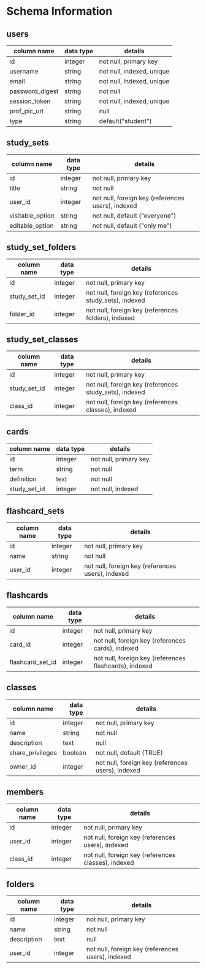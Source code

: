 # Schema Information

## users
column name     | data type | details
----------------|-----------|-----------------------
id              | integer   | not null, primary key
username        | string    | not null, indexed, unique
email           | string    | not null, indexed, unique
password_digest | string    | not null
session_token   | string    | not null, indexed, unique
prof_pic_url    | string    | null
type            | string    | default("student")

## study_sets 
column name     | data type | details
----------------|-----------|-----------------------
id              | integer   | not null, primary key
title           | string    | not null
user_id         | integer   | not null, foreign key (references users), indexed
visitable_option| string    | not null, default ("everyone") 
editable_option | string    | not null, default ("only me") 

## study_set_folders 
column name     | data type | details
----------------|-----------|-----------------------
id              | integer   | not null, primary key
study_set_id    | integer   | not null, foreign key (references study_sets), indexed 
folder_id       | integer   | not null, foreign key (references folders), indexed

## study_set_classes
column name     | data type | details
----------------|-----------|-----------------------
id              | integer   | not null, primary key
study_set_id    | integer   | not null, foreign key (references study_sets), indexed 
class_id        | integer   | not null, foreign key (references classes), indexed

## cards 
column name     | data type | details
----------------|-----------|-----------------------
id              | integer   | not null, primary key 
term            | string    | not null
definition      | text      | not null 
study_set_id    | integer   | not null, indexed

## flashcard_sets 
column name     | data type | details
----------------|-----------|-----------------------
id              | integer   | not null, primary key 
name            | string    | not null
user_id         | integer   | not null, foreign key (references users), indexed

## flashcards 
column name     | data type | details
----------------|-----------|-----------------------
id              | integer   | not null, primary key 
card_id         | integer   | not null, foreign key (references cards), indexed
flashcard_set_id| integer   | not null, foreign key (references flashcards), indexed

## classes 
column name     | data type | details
----------------|-----------|-----------------------
id              | integer   | not null, primary key 
name            | string    | not null
description     | text      | null 
share_privileges| boolean   | not null, default (TRUE)
owner_id        | integer   | not null, foreign key (references users), indexed


## members 
column name     | data type | details
----------------|-----------|-----------------------
id              | integer   | not null, primary key 
user_id         | integer   | not null, foreign key (references users), indexed 
class_id        | integer   | not null, foreign key (references classes), indexed

## folders 
column name     | data type | details
----------------|-----------|-----------------------
id              | integer   | not null, primary key 
name            | string    | not null 
description     | text      | null 
user_id         | integer   | not null, foreign key  (references users), indexed